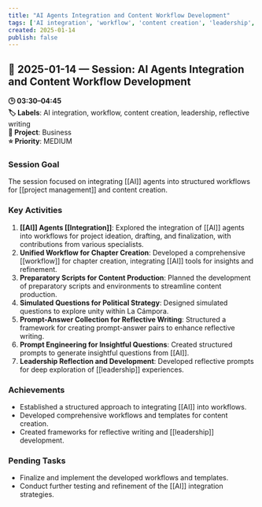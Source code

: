 ```yaml
---
title: "AI Agents Integration and Content Workflow Development"
tags: ['AI integration', 'workflow', 'content creation', 'leadership', 'reflective writing']
created: 2025-01-14
publish: false
---
```


## 📅 2025-01-14 — Session: AI Agents Integration and Content Workflow Development

**🕒 03:30–04:45**  
**🏷️ Labels**: AI integration, workflow, content creation, leadership, reflective writing  
**📂 Project**: Business  
**⭐ Priority**: MEDIUM  


### Session Goal
The session focused on integrating [[AI]] agents into structured workflows for [[project management]] and content creation.

### Key Activities
1. **[[AI]] Agents [[Integration]]**: Explored the integration of [[AI]] agents into workflows for project ideation, drafting, and finalization, with contributions from various specialists.
2. **Unified Workflow for Chapter Creation**: Developed a comprehensive [[workflow]] for chapter creation, integrating [[AI]] tools for insights and refinement.
3. **Preparatory Scripts for Content Production**: Planned the development of preparatory scripts and environments to streamline content production.
4. **Simulated Questions for Political Strategy**: Designed simulated questions to explore unity within La Cámpora.
5. **Prompt-Answer Collection for Reflective Writing**: Structured a framework for creating prompt-answer pairs to enhance reflective writing.
6. **Prompt Engineering for Insightful Questions**: Created structured prompts to generate insightful questions from [[AI]].
7. **Leadership Reflection and Development**: Developed reflective prompts for deep exploration of [[leadership]] experiences.

### Achievements
- Established a structured approach to integrating [[AI]] into workflows.
- Developed comprehensive workflows and templates for content creation.
- Created frameworks for reflective writing and [[leadership]] development.

### Pending Tasks
- Finalize and implement the developed workflows and templates.
- Conduct further testing and refinement of the [[AI]] integration strategies.
